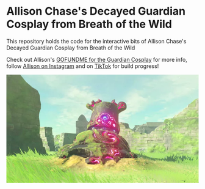 # Allison Chase's Decayed Guardian Cosplay from Breath of the Wild
This repository holds the code for the interactive bits of Allison Chase's Decayed Guardian Cosplay from Breath of the Wild

Check out Allison's [GOFUNDME for the Guardian Cosplay](https://www.gofundme.com/f/decayed-guardian-cosplay) for more info, follow [Allison on Instagram](https://www.instagram.com/aachase1401) and on [TikTok](https://www.tiktok.com/@allison.chase.cosplay) for build progress!

![Decayed Guardian from Breath of the Wild](/images/guardian-from-game.webp)
